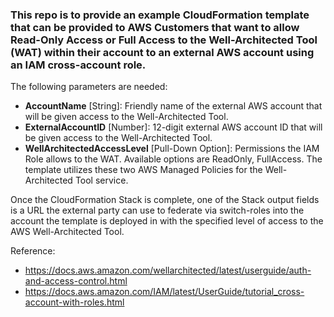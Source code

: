 ### This repo is to provide an example CloudFormation template that can be provided to AWS Customers that want to allow Read-Only Access or Full Access to the Well-Architected Tool (WAT) within their account to an external AWS account using an IAM cross-account role.

The following parameters are needed:
* **AccountName** [String]: Friendly name of the external AWS account that will be given access to the Well-Architected Tool.
* **ExternalAccountID** [Number]: 12-digit external AWS account ID that will be given access to the Well-Architected Tool.
* **WellArchitectedAccessLevel** [Pull-Down Option]: Permissions the IAM Role allows to the WAT.  Available options are ReadOnly, FullAccess.  The template utilizes these two AWS Managed Policies for the Well-Architected Tool service.

Once the CloudFormation Stack is complete, one of the Stack output fields is a URL the external party can use to federate via switch-roles into the account the template is deployed in with the specified level of access to the AWS Well-Architected Tool.

Reference:
* https://docs.aws.amazon.com/wellarchitected/latest/userguide/auth-and-access-control.html
* https://docs.aws.amazon.com/IAM/latest/UserGuide/tutorial_cross-account-with-roles.html
